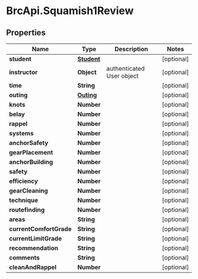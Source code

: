 # BrcApi.Squamish1Review

## Properties
Name | Type | Description | Notes
------------ | ------------- | ------------- | -------------
**student** | [**Student**](Student.md) |  | [optional] 
**instructor** | **Object** | authenticated User object | [optional] 
**time** | **String** |  | [optional] 
**outing** | [**Outing**](Outing.md) |  | [optional] 
**knots** | **Number** |  | [optional] 
**belay** | **Number** |  | [optional] 
**rappel** | **Number** |  | [optional] 
**systems** | **Number** |  | [optional] 
**anchorSafety** | **Number** |  | [optional] 
**gearPlacement** | **Number** |  | [optional] 
**anchorBuilding** | **Number** |  | [optional] 
**safety** | **Number** |  | [optional] 
**efficiency** | **Number** |  | [optional] 
**gearCleaning** | **Number** |  | [optional] 
**technique** | **Number** |  | [optional] 
**routefinding** | **Number** |  | [optional] 
**areas** | **String** |  | [optional] 
**currentComfortGrade** | **String** |  | [optional] 
**currentLimitGrade** | **String** |  | [optional] 
**recommendation** | **String** |  | [optional] 
**comments** | **String** |  | [optional] 
**cleanAndRappel** | **Number** |  | [optional] 


